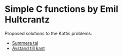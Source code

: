 # Simple C functions by Emil Hultcrantz

Proposed solutions to the Kattis problems:

* [Summera tal](https://kth.kattis.com/problems/kth.javap.sumsort)
* [Avstand till kant](https://kth.kattis.com/problems/kth.javap.kant)

